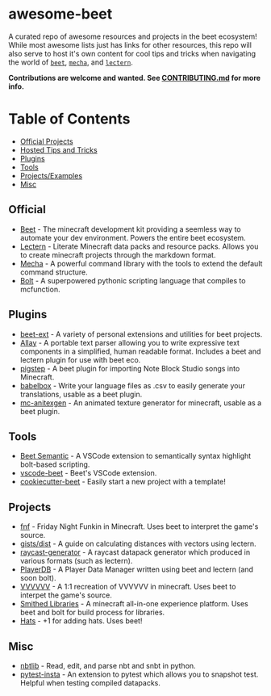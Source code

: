 # awesome-beet
A curated repo of awesome resources and projects in the beet ecosystem! While most awesome lists just has links for other resources, this repo will also serve to host it's own content for cool tips and tricks when navigating the world of [`beet`](https://github.com/mcbeet/beet), [`mecha`](https://github.com/mcbeet/mecha), and [`lectern`](https://github.com/mcbeet/lectern).

**Contributions are welcome and wanted. See [CONTRIBUTING.md](CONTRIBUTING.md) for more info.**

# Table of Contents

- [Official Projects](#official)
- [Hosted Tips and Tricks](resources)
- [Plugins](#plugins)
- [Tools](#tools)
- [Projects/Examples](#projects)
- [Misc](#misc)


## Official

- [Beet](https://github.com/mcbeet/beet) - The minecraft development kit providing a seemless way to automate your dev environment. Powers the entire beet ecosystem.
- [Lectern](https://github.com/mcbeet/lectern) - Literate Minecraft data packs and resource packs. Allows you to create minecraft projects through the markdown format.
- [Mecha](https://github.com/mcbeet/mecha) - A powerful command library with the tools to extend the default command structure.
- [Bolt](https://github.com/mcbeet/mecha/tree/main/mecha/contrib/bolt) - A superpowered pythonic scripting language that compiles to mcfunction.


## Plugins

- [beet-ext](https://github.com/Arcensoth/beet-ext) - A variety of personal extensions and utilities for beet projects.
- [Allay](https://github.com/DoubleF3lix/Allay) - A portable text parser allowing you to write expressive text components in a simplified, human readable format. Includes a beet and lectern plugin for use with beet eco.
- [pigstep](https://github.com/vberlier/pigstep) - A beet plugin for importing Note Block Studio songs into Minecraft.
- [babelbox](https://github.com/OrangeUtan/babelbox) - Write your language files as .csv to easily generate your translations, usable as a beet plugin.
- [mc-anitexgen](https://github.com/OrangeUtan/mcanitexgen) - An animated texture generator for minecraft, usable as a beet plugin.


## Tools

- [Beet Semantic](https://github.com/TheNuclearNexus/BeetSemantics/) - A VSCode extension to semantically syntax highlight bolt-based scripting.
- [vscode-beet](https://github.com/mcbeet/vscode-beet) - Beet's VSCode extension.
- [cookiecutter-beet](https://github.com/OrangeUtan/cookiecutter-beet) - Easily start a new project with a template!


## Projects

- [fnf](https://github.com/vberlier/fnf) - Friday Night Funkin in Minecraft. Uses beet to interpret the game's source.
- [gists/dist](https://github.com/rx-modules/gists/tree/main/dist) - A guide on calculating distances with vectors using lectern.
- [raycast-generator](https://help.sourceblock.net/beta/tools/data-packs/raycasting-generator) - A raycast datapack generator which produced in various formats (such as lectern).
- [PlayerDB](https://github.com/rx-modules/PlayerDB) - A Player Data Manager written using beet and lectern (and soon bolt).
- [VVVVVV](https://github.com/Bentroen/VVVVVV-in-Minecraft) - A 1:1 recreation of VVVVVV in minecraft. Uses beet to interpet the game's source.
- [Smithed Libraries](https://github.com/Smithed-MC/Libraries) - A minecraft all-in-one experience platform. Uses beet and bolt for build process for libraries.
- [Hats](https://github.com/OrangeUtan/Hats) - +1 for adding hats. Uses beet!

## Misc

- [nbtlib](https://github.com/vberlier/nbtlib) - Read, edit, and parse nbt and snbt in python.
- [pytest-insta](https://github.com/vberlier/pytest-insta) - An extension to pytest which allows you to snapshot test. Helpful when testing compiled datapacks.
